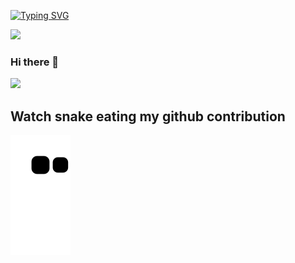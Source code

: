 [![Typing SVG](https://readme-typing-svg.demolab.com/?lines=Hi+👋+My+name+is+Abbas;A+Backend+web+Developer+🎭🪄☕️)](https://git.io/typing-svg)

[![](https://visitcount.itsvg.in/api?id=mr-ghodsiniya&icon=5&color=1)](https://visitcount.itsvg.in)

### Hi there 👋

<!--
**abbas-nikoo/abbas-nikoo** is a ✨ _special_ ✨ repository because its `README.md` (this file) appears on your GitHub profile.

Here are some ideas to get you started:

- 🔭 I’m currently working on ...
- 🌱 I’m currently learning ...
- 👯 I’m looking to collaborate on ...
- 🤔 I’m looking for help with ...
- 💬 Ask me about ...
- 📫 How to reach me: ...
- 😄 Pronouns: ...
- ⚡ Fun fact: ...
-->

[![](https://visitcount.itsvg.in/api?id=Abbas&label=Back-end%20Web%20Developer&color=12&icon=2&pretty=false)](https://visitcount.itsvg.in)

## Watch snake eating my github contribution

![Snake animation](https://github.com/abbas-nikoo/abbas-nikoo/blob/output/github-contribution-grid-snake.svg)
